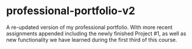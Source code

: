 # professional-portfolio-v2
A re-updated version of my professional portfolio. With more recent assignments appended including the newly finished Project #1, as well as new functionality we have learned during the first third of this course.
